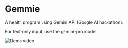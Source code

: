 # Gemmie
A health program using Gemini API (Google AI hackathon).

For text-only input, use the gemini-pro model


![Demo video](https://github.com/imrany/gemmie/blob/main/demo.gif)
